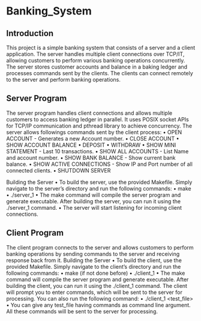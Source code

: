 # Banking_System

## Introduction
This project is a simple banking system that consists of a server and a client application. The server handles multiple client connections over TCP/IT, allowing customers to perform various banking operations concurrently. 
The server stores customer accounts and balance in a baking ledger and processes commands sent by the clients. The clients can connect remotely to the server and perform banking operations.

## Server Program
The server program handles client connections and allows multiple customers to access banking ledger in parallel. 
It uses POSIX socket APIs for TCP/IP communication and pthread library to achieve concurrency.
The server allows followings commands sent by the client process:
•	OPEN ACCOUNT <CustomerName> - Generates a new Account number.
•	CLOSE ACCOUNT <AccountNumber>
•	SHOW ACCOUNT BALANCE <AccountNumber>
•	DEPOSIT <AccountNumber> <Amount in decimal>
•	WITHDRAW <AccountNumber> <Amount in decimal>
•	SHOW MINI STATEMENT <AccountNumber> - Last 10 transactions.
•	SHOW ALL ACCOUNTS - List Name and account number.
•	SHOW BANK BALANCE - Show current bank balance.
•	SHOW ACTIVE CONNECTIONS - Show IP and Port number of all connected clients.
•	SHUTDOWN SERVER

Building the Server
•	To build the server, use the provided Makefile. Simply navigate to the server’s directory and run the following commands: 
•	make  
•	./server_1
•	The make command will compile the server program and generate executable. After building the server, you can run it using the ./server_1 command. 
•	The server will start listening for incoming client connections.

## Client Program
The client program connects to the server and allows customers to perform banking operations by sending commands to the server and receiving response back from it.
Building the Server
•	To build the client, use the provided Makefile. Simply navigate to the client’s directory and run the following commands: 
•	make  (if not done before)
•	./client_1 
•	The make command will compile the server program and generate executable. After building the client, you can run it using the ./client_1 command. 
    The client will prompt you to enter commands, which will be sent to the server for processing. You can also run the following command:
•	./client_1 <test_file>
•	You can give any test_file having commands as command line argument. All these commands will be sent to the server for processing.

